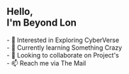 <h2>Hello,<br>
I'm Beyond Lon</h2>
- 🔭 Interested in Exploring CyberVerse<br>
- 🌱 Currently learning Something Crazy<br>
- 💞️ Looking to collaborate on Project's<br>
- 📫 Reach me via The Mail
